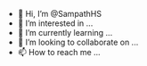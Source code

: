 - 👋 Hi, I’m @SampathHS
- 👀 I’m interested in ...
- 🌱 I’m currently learning ...
- 💞️ I’m looking to collaborate on ...
- 📫 How to reach me ...

<!---
SampathHS/SampathHS is a ✨ special ✨ repository because its `README.md` (this file) appears on your GitHub profile.
You can click the Preview link to take a look at your changes.
--->
